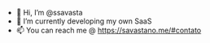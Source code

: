 - 👋 Hi, I’m @ssavasta
- 🌱 I’m currently developing my own SaaS
- 📫 You can reach me @ https://savastano.me/#contato

<!---
ssavasta/ssavasta is a ✨ special ✨ repository because its `README.md` (this file) appears on your GitHub profile.
You can click the Preview link to take a look at your changes.
--->
